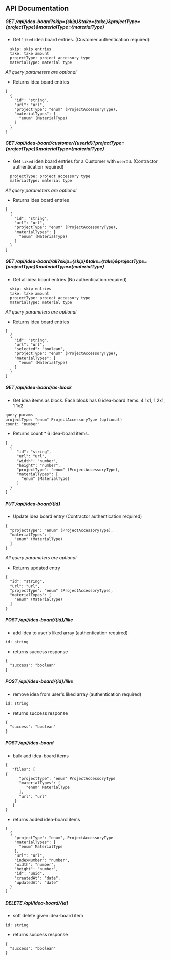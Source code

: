 ## API Documentation

##### GET /api/idea-board?skip={skip}&take={take}&projectType={projectType}&materialType={materialType}
* Get `liked` idea board entries. (Customer authentication required)<br>
```
  skip: skip entries
  take: take amount
  projectType: project accessory type
  materialType: material type
```
 *All query parameters are optional*
* Returns idea board entries
```
[
  {
    "id": "string",
    "url": "url",
    "projectType": "enum" (ProjectAccessoryType),
    "materialTypes": [
      "enum" (MaterialType)
    ]
  }
]
```


##### GET /api/idea-board/customer/{userId}?projectType={projectType}&materialType={materialType}
* Get `liked` idea board entries for a Customer with `userId`. (Contractor authentication required)<br>
```
  projectType: project accessory type
  materialType: material type
```
 *All query parameters are optional*
* Returns idea board entries
```
[
  {
    "id": "string",
    "url": "url",
    "projectType": "enum" (ProjectAccessoryType),
    "materialTypes": [
      "enum" (MaterialType)
    ]
  }
]
```


##### GET /api/idea-board/all?skip={skip}&take={take}&projectType={projectType}&materialType={materialType}
* Get all idea board entries (No authentication required)<br>
```
  skip: skip entries
  take: take amount
  projectType: project accessory type
  materialType: material type
```
 *All query parameters are optional*
* Returns idea board entries
```
[
  {
    "id": "string",
    "url": "url",
    "selected": "boolean",
    "projectType": "enum" (ProjectAccessoryType),
    "materialTypes": [
      "enum" (MaterialType)
    ]
  }
]
```

##### GET /api/idea-board/as-block
* Get idea items as block. Each block has 6 idea-board items. 4 1x1, 1 2x1, 1 1x2
```
query params
projectType: "enum" ProjectAccessoryType (optional)
count: "number"
```
* Returns count * 6 idea-board items.
```
[
  {
     "id": "string",
     "url": "url",
     "width": "number",
     "height": "number",
     "projectType": "enum" (ProjectAccessoryType),
     "materialTypes": [
       "enum" (MaterialType)
     ]
  }
]
```

##### PUT /api/idea-board/{id}
* Update idea board entry (Contractor authentication required)<br>
```
{
  "projectType": "enum" (ProjectAccessoryType),
  "materialTypes": [
    "enum" (MaterialType)
  ]
}
```
 *All query parameters are optional*
* Returns updated entry
```
{
  "id": "string",
  "url": "url",
  "projectType": "enum" (ProjectAccessoryType),
  "materialTypes": [
    "enum" (MaterialType)
  ]
}
```

##### POST /api/idea-board/{id}/like
* add idea to user's liked array (authentication required)
```
id: string
```
* returns success response
```
{
  "success": "boolean"
}
```

##### POST /api/idea-board/{id}/like
* remove idea from user's liked array (authentication required)
```
id: string
```
* returns success response
```
{
  "success": "boolean"
}
```

##### POST /api/idea-board
* bulk add idea-board items
```
{
   "files": [
{
      "projectType": "enum" ProjectAccessoryType
      "materialTypes": [
         "enum" MaterialType
      ],
      "url": "url"
    }
   ]
}
```
* returns added idea-board items
```
[
  {
    "projectType": "enum", ProjectAccessoryType
    "materialTypes": [
      "enum" MaterialType
    ],
    "url": "url",
    "indexNumber": "number",
    "width": "number",
    "height": "number",
    "id": "uuid",
    "createdAt": "date",
    "updatedAt": "date"
  }
]
```

##### DELETE /api/idea-board/{id}
* soft delete given idea-board item
```
id: string
```
* returns success response
```
{
  "success": "boolean"
}
```

